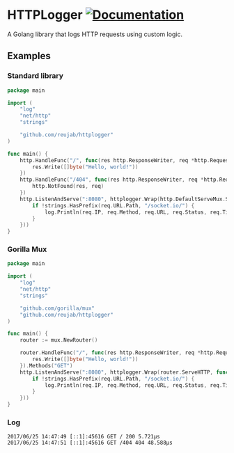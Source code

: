 # HTTPLogger [![Documentation](https://godoc.org/github.com/reujab/httplogger?status.svg)](https://godoc.org/github.com/reujab/httplogger)
A Golang library that logs HTTP requests using custom logic.

## Examples

### Standard library
```go
package main

import (
	"log"
	"net/http"
	"strings"

	"github.com/reujab/httplogger"
)

func main() {
	http.HandleFunc("/", func(res http.ResponseWriter, req *http.Request) {
		res.Write([]byte("Hello, world!"))
	})
	http.HandleFunc("/404", func(res http.ResponseWriter, req *http.Request) {
		http.NotFound(res, req)
	})
	http.ListenAndServe(":8080", httplogger.Wrap(http.DefaultServeMux.ServeHTTP, func(req *httplogger.Request) {
		if !strings.HasPrefix(req.URL.Path, "/socket.io/") {
			log.Println(req.IP, req.Method, req.URL, req.Status, req.Time)
		}
	}))
}
```

### Gorilla Mux
```go
package main

import (
	"log"
	"net/http"
	"strings"

	"github.com/gorilla/mux"
	"github.com/reujab/httplogger"
)

func main() {
	router := mux.NewRouter()

	router.HandleFunc("/", func(res http.ResponseWriter, req *http.Request) {
		res.Write([]byte("Hello, world!"))
	}).Methods("GET")
	http.ListenAndServe(":8080", httplogger.Wrap(router.ServeHTTP, func(req *httplogger.Request) {
		if !strings.HasPrefix(req.URL.Path, "/socket.io/") {
			log.Println(req.IP, req.Method, req.URL, req.Status, req.Time)
		}
	}))
}
```

### Log
```
2017/06/25 14:47:49 [::1]:45616 GET / 200 5.721µs
2017/06/25 14:47:51 [::1]:45616 GET /404 404 48.588µs
```
